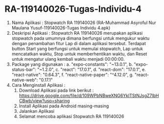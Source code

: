 # RA-119140026-Tugas-Individu-4

1.	Nama Aplikasi : Stopwatch RA 119140026 (RA-Muhammad Asyroful Nur Maulana Yusuf-119140026-Tugas Individu 4.apk)
2.	Deskripsi Aplikasi : 
Stopwatch RA 119140026 merupakan aplikasi stopwatch pada umumnya dimana berfungsi untuk mengukur waktu dengan penambahan fitur Lap di dalam aplikasi tersebut. Terdapat button Start yang berfungsi untuk memulai stopwatch, Lap untuk mencatatkan waktu, Stop untuk memberhentikan waktu, dan Reset untuk mengatur ulang kembali waktu menjadi 00:00:00.
3.	Package yang digunakan :
    a.	"expo-constants": "~13.0.1",
    b.	"expo-status-bar": "~1.2.0",
    c.	"react": "17.0.1",
    d.	"react-dom": "17.0.1",
    e.	"react-native": "0.64.3",
    f.	"react-native-paper": "^4.12.0",
    g.	"react-native-web": "0.17.1" 
4.	Cara Menginstall Aplikasi : 
    1.	Download Aplikasi pada link berikut :
    https://drive.google.com/file/d/109WPbNBweXNG6YkITStNJsgZ7lbHCBwb/view?usp=sharing 
    2.	Install Aplikasi pada Android masing-masing
    3.	Jalankan Aplikasi
    4.  Selamat mencoba aplikasi Stopwatch RA 119140026

